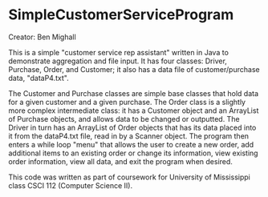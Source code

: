 # SimpleCustomerServiceProgram
Creator: Ben Mighall

This is a simple "customer service rep assistant" written in Java to demonstrate aggregation and file input. It has four classes: Driver, Purchase, Order, and Customer; it also has a data file of customer/purchase data, "dataP4.txt". 

The Customer and Purchase classes are simple base classes that hold data for a given customer and a given purchase. The Order class is a slightly more complex intermediate class: it has a Customer object and an ArrayList of Purchase objects, and allows data to be changed or outputted. The Driver in turn has an ArrayList of Order objects that has its data placed into it from the dataP4.txt file, read in by a Scanner object. The program then enters a while loop "menu" that allows the user to create a new order, add additional items to an existing order or change its information, view existing order information, view all data, and exit the program when desired.

This code was written as part of coursework for University of Mississippi class CSCI 112 (Computer Science II).
